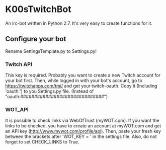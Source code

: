 # K00sTwitchBot
An irc-bot written in Python 2.7. It's very easy to create functions for it.

## Configure your bot
Rename SettingsTemplate.py to Settings.py!

### Twitch API
This key is required. Probably you want to create a new Twitch account for your bot first.
Then, while logged in with your bot's account, go to https://twitchapps.com/tmi/ and get your twitch-oauth.
Copy it (Including 'oauth:') to you Settings.py file. (Instead of "oauth:##############################")

### WOT_API
It is possible to check links via WebOfTrust (myWOT.com). 
If you want the links to be checked, you have to create an account at myWOT.com and get an API key (http://www.mywot.com/profile/api).
Then, paste your fresh key between the brackets after 'WOT_KEY = ' in the settings file.
Also, do not forget to set CHECK_LINKS to True.
